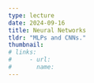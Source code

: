 ```yaml
---
type: lecture
date: 2024-09-16
title: Neural Networks
tldr: "MLPs and CNNs."
thumbnail:
# links:
#     - url:
#       name:
---
```

<!-- **Suggested Readings:**
- [SIFT](https://www.cs.ubc.ca/~lowe/papers/ijcv04.pdf) -->
